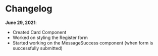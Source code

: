 # Changelog

**June 29, 2021**:

- Created Card Component
- Worked on styling the Register form
- Started working on the MessageSuccess component (when form is successfully submitted)
